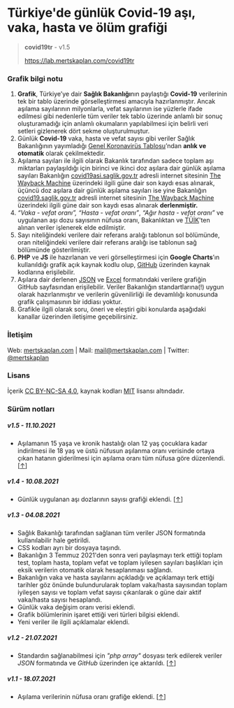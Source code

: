 
# Türkiye'de günlük Covid-19 aşı, vaka, hasta ve ölüm grafiği

> **covid19tr** - v1.5
> 
> https://lab.mertskaplan.com/covid19tr


### Grafik bilgi notu

1.  **Grafik**, Türkiye’ye dair **Sağlık Bakanlığı**nın paylaştığı **Covid-19** verilerinin tek bir tablo üzerinde görselleştirmesi amacıyla hazırlanmıştır. Ancak aşılama sayılarının milyonlarla, vefat sayılarının ise yüzlerle ifade edilmesi gibi nedenlerle tüm veriler tek tablo üzerinde anlamlı bir sonuç oluşturamadığı için anlamlı okumaların yapılabilmesi için belirli veri setleri gizlenerek dört sekme oluşturulmuştur.
2.  Günlük **Covid-19** vaka, hasta ve vefat sayısı gibi veriler Sağlık Bakanlığının yayımladığı [Genel Koronavirüs Tablosu](https://covid19.saglik.gov.tr/TR-66935/genel-koronavirus-tablosu.html)’ndan **anlık ve otomatik** olarak çekilmektedir.
3.  Aşılama sayıları ile ilgili olarak Bakanlık tarafından sadece toplam aşı miktarları paylaşıldığı için birinci ve ikinci doz aşılara dair günlük aşılama sayıları Bakanlığın [covid19asi.saglik.gov.tr](https://covid19asi.saglik.gov.tr) adresli internet sitesinin [The Wayback Machine](https://web.archive.org/web/*/https://covid19asi.saglik.gov.tr/) üzerindeki ilgili güne dair son kaydı esas alınarak, üçüncü doz aşılara dair günlük aşılama sayıları ise yine Bakanlığın [covid19.saglik.gov.tr](https://covid19.saglik.gov.tr) adresli internet sitesinin [The Wayback Machine](https://web.archive.org/web/*/https://covid19.saglik.gov.tr/) üzerindeki ilgili güne dair son kaydı esas alınarak **derlenmiştir.**
4.  _“Vaka - vefat oranı”, “Hasta - vefat oranı”_, _“Ağır hasta - vefat oranı”_ ve uygulanan aşı dozu sayısının nüfusa oranı, Bakanlıktan ve [TÜİK](https://data.tuik.gov.tr/Bulten/Index?p=Istatistiklerle-Cocuk-2020-37228)'ten alınan veriler işlenerek elde edilmiştir.
5.  Sayı niteliğindeki verilere dair referans aralığı tablonun sol bölümünde, oran niteliğindeki verilere dair referans aralığı ise tablonun sağ bölümünde gösterilmiştir.
6.  **PHP** ve **JS** ile hazırlanan ve veri görselleştirmesi için **Google Charts**’ın kullanıldığı grafik açık kaynak kodlu olup, [GitHub](https://github.com/mertskaplan/turkiyede-gunluk-covid-19-grafigi) üzerinden kaynak kodlarına erişilebilir.
7.  Aşılara dair derlenen [JSON](https://raw.githubusercontent.com/mertskaplan/turkiyede-gunluk-covid-19-grafigi/main/vaccine.json) ve [Excel](https://github.com/mertskaplan/turkiyede-gunluk-covid-19-grafigi/blob/main/vaccine.xlsx?raw=true) formatındaki verilere grafiğin GitHub sayfasından erişilebilir. Veriler Bakanlığın standartlarına(!) uygun olarak hazırlanmıştır ve verilerin güvenilirliği ile devamlılığı konusunda grafik çalışmasının bir iddiası yoktur.
8.  Grafikle ilgili olarak soru, öneri ve eleştiri gibi konularda aşağıdaki kanallar üzerinden iletişime geçebilirsiniz.

### İletişim
Web: [mertskaplan.com](http://mertskaplan.com) | Mail: mail@mertskaplan.com | Twitter: [@mertskaplan](https://twitter.com/mertskaplan)

### Lisans
İçerik [CC BY-NC-SA 4.0](https://creativecommons.org/licenses/by-nc-sa/4.0/ "Creative Commons Attribution-NonCommercial-ShareAlike 4.0 International"), kaynak kodları [MIT](https://github.com/mertskaplan/turkiyede-gunluk-covid-19-grafigi/blob/main/LICENSE "Massachusetts Institute of Technology License") lisansı altındadır.

### Sürüm notları
##### v1.5 - 11.10.2021
*  Aşılamanın 15 yaşa ve kronik hastalığı olan 12 yaş çocuklara kadar indirilmesi ile 18 yaş ve üstü nüfusun aşılanma oranı verisinde ortaya çıkan hatanın giderilmesi için aşılama oranı tüm nüfusa göre düzenlendi. [[↑](https://github.com/mertskaplan/turkiyede-gunluk-covid-19-grafigi/commit/764be55c8580b0167b9a128f3e9a26f41236842c)]
##### v1.4 - 10.08.2021
*  Günlük uygulanan aşı dozlarının sayısı grafiği eklendi. [[↑](https://github.com/mertskaplan/turkiyede-gunluk-covid-19-grafigi/commit/f4fa91d647bbba8e38b1a0bca19e1f8656b67df3#diff-7413d6453f901e939bbd840c8f0d1c7b20c2ca0e7f71741e4e07c6cf036f16c0)]
##### v1.3 - 04.08.2021
* Sağlık Bakanlığı tarafından sağlanan tüm veriler JSON formatında kullanılabilir hale getirildi.
* CSS kodları ayrı bir dosyaya taşındı.
* Bakanlığın 3 Temmuz 2021'den sonra veri paylaşmayı terk ettiği toplam test, toplam hasta, toplam vefat ve toplam iyilesen sayıları başlıkları için eksik verilerin otomatik olarak hesaplanması sağlandı.
* Bakanlığın vaka ve hasta sayılarını açıkladığı ve açıklamayı terk ettiği tarihler göz önünde bulundurularak toplam vaka/hasta sayısından toplam iyileşen sayısı ve toplam vefat sayısı çıkarılarak o güne dair aktif vaka/hasta sayısı hesaplandı.
* Günlük vaka değişim oranı verisi eklendi.
* Grafik bölümlerinin işaret ettiği veri türleri bilgisi eklendi.
* Yeni veriler ile ilgili açıklamalar eklendi.
##### v1.2 - 21.07.2021
* Standardın sağlanabilmesi için *"php array"* dosyası terk edilerek veriler *JSON* formatında ve *GitHub* üzerinden içe aktarıldı. [[↑](https://github.com/mertskaplan/turkiyede-gunluk-covid-19-grafigi/commit/b72bff2b5b3ac8cca20be02d1b9d9ab7eb40048f)]
##### v1.1 - 18.07.2021
* Aşılama verilerinin nüfusa oranı grafiğe eklendi. [[↑](https://github.com/mertskaplan/turkiyede-gunluk-covid-19-grafigi/commit/634957313136a3ff0c20ee47e7b25f11dd200d86)]
